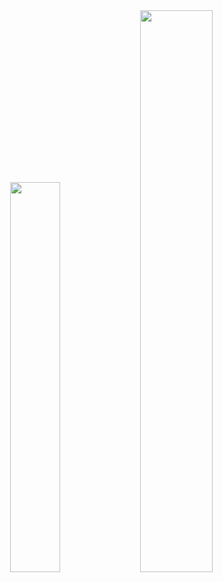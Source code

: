 <div align="center">
  <img width="40%" src="https://github-readme-stats.vercel.app/api?username=sir-soja&count_private=true&show_icons=true&theme=cobalt" /> 
  <img width="48%" src="https://github-readme-stats.vercel.app/api/top-langs/?username=sir-soja&show_icons=true&theme=cobalt" />
</div>
